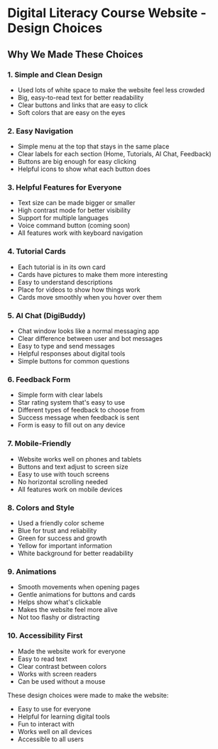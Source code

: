 # Digital Literacy Course Website - Design Choices

## Why We Made These Choices

### 1. Simple and Clean Design
- Used lots of white space to make the website feel less crowded
- Big, easy-to-read text for better readability
- Clear buttons and links that are easy to click
- Soft colors that are easy on the eyes

### 2. Easy Navigation
- Simple menu at the top that stays in the same place
- Clear labels for each section (Home, Tutorials, AI Chat, Feedback)
- Buttons are big enough for easy clicking
- Helpful icons to show what each button does

### 3. Helpful Features for Everyone
- Text size can be made bigger or smaller
- High contrast mode for better visibility
- Support for multiple languages
- Voice command button (coming soon)
- All features work with keyboard navigation

### 4. Tutorial Cards
- Each tutorial is in its own card
- Cards have pictures to make them more interesting
- Easy to understand descriptions
- Place for videos to show how things work
- Cards move smoothly when you hover over them

### 5. AI Chat (DigiBuddy)
- Chat window looks like a normal messaging app
- Clear difference between user and bot messages
- Easy to type and send messages
- Helpful responses about digital tools
- Simple buttons for common questions

### 6. Feedback Form
- Simple form with clear labels
- Star rating system that's easy to use
- Different types of feedback to choose from
- Success message when feedback is sent
- Form is easy to fill out on any device

### 7. Mobile-Friendly
- Website works well on phones and tablets
- Buttons and text adjust to screen size
- Easy to use with touch screens
- No horizontal scrolling needed
- All features work on mobile devices

### 8. Colors and Style
- Used a friendly color scheme
- Blue for trust and reliability
- Green for success and growth
- Yellow for important information
- White background for better readability

### 9. Animations
- Smooth movements when opening pages
- Gentle animations for buttons and cards
- Helps show what's clickable
- Makes the website feel more alive
- Not too flashy or distracting

### 10. Accessibility First
- Made the website work for everyone
- Easy to read text
- Clear contrast between colors
- Works with screen readers
- Can be used without a mouse

These design choices were made to make the website:
- Easy to use for everyone
- Helpful for learning digital tools
- Fun to interact with
- Works well on all devices
- Accessible to all users 